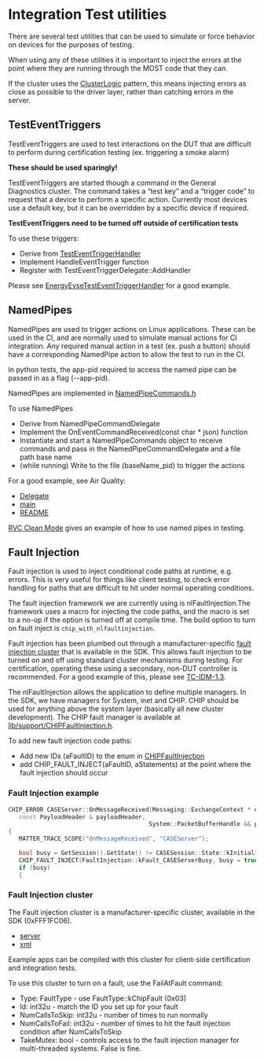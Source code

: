 # Integration Test utilities

There are several test utilities that can be used to simulate or force behavior
on devices for the purposes of testing.

When using any of these utilities it is important to inject the errors at the
point where they are running through the MOST code that they can.

If the cluster uses the
[ClusterLogic](../cluster_and_device_type_dev/unit_testing_clusters.md) pattern,
this means injecting errors as close as possible to the driver layer, rather
than catching errors in the server.

## TestEventTriggers

TestEventTriggers are used to test interactions on the DUT that are difficult to
perform during certification testing (ex. triggering a smoke alarm)

**These should be used sparingly!**

TestEventTriggers are started though a command in the General Diagnostics
cluster. The command takes a “test key” and a “trigger code” to request that a
device to perform a specific action. Currently most devices use a default key,
but it can be overridden by a specific device if required.

**TestEventTriggers need to be turned off outside of certification tests**

To use these triggers:

-   Derive from
    [TestEventTriggerHandler](https://github.com/project-chip/connectedhomeip/blob/master/src/app/TestEventTriggerDelegate.h)
-   Implement HandleEventTrigger function
-   Register with TestEventTriggerDelegate::AddHandler

Please see
[EnergyEvseTestEventTriggerHandler](https://github.com/project-chip/connectedhomeip/blob/master/src/app/clusters/energy-evse-server/EnergyEvseTestEventTriggerHandler.h)
for a good example.

## NamedPipes

NamedPipes are used to trigger actions on Linux applications. These can be used
in the CI, and are normally used to simulate manual actions for CI integration.
Any required manual action in a test (ex. push a button) should have a
corresponding NamedPipe action to allow the test to run in the CI.

In python tests, the app-pid required to access the named pipe can be passed in
as a flag (--app-pid).

NamedPipes are implemented in
[NamedPipeCommands.h](https://github.com/project-chip/connectedhomeip/blob/master/examples/platform/linux/NamedPipeCommands.h)

To use NamedPipes

-   Derive from NamedPipeCommandDelegate
-   Implement the OnEventCommandReceived(const char \* json) function
-   Instantiate and start a NamedPipeCommands object to receive commands and
    pass in the NamedPipeCommandDelegate and a file path base name
-   (while running) Write to the file (baseName_pid) to trigger the actions

For a good example, see Air Quality:

-   [Delegate](https://github.com/project-chip/connectedhomeip/blob/master/examples/air-quality-sensor-app/linux/AirQualitySensorAppAttrUpdateDelegate.cpp)
-   [main](https://github.com/project-chip/connectedhomeip/blob/master/examples/air-quality-sensor-app/linux/main.cpp)
-   [README](https://github.com/project-chip/connectedhomeip/blob/master/examples/air-quality-sensor-app/linux/README.md)

[RVC Clean Mode](https://github.com/project-chip/connectedhomeip/blob/master/src/python_testing/TC_RVCCLEANM_2_1.py)
gives an example of how to use named pipes in testing.

## Fault Injection

Fault injection is used to inject conditional code paths at runtime, e.g.
errors. This is very useful for things like client testing, to check error
handling for paths that are difficult to hit under normal operating conditions.

The fault injection framework we are currently using is nlFaultInjection.The
framework uses a macro for injecting the code paths, and the macro is set to a
no-op if the option is turned off at compile time. The build option to turn on
fault inject is `chip_with_nlfaultinjection`.

Fault injection has been plumbed out through a manufacturer-specific
[fault injection cluster](#fault-injection-cluster) that is available in the
SDK. This allows fault injection to be turned on and off using standard cluster
mechanisms during testing. For certification, operating these using a secondary,
non-DUT controller is recommended. For a good example of this, please see
[TC-IDM-1.3](https://github.com/CHIP-Specifications/chip-test-plans/blob/master/src/interactiondatamodel.adoc#tc-idm-1-3-batched-commands-invoke-request-action-from-dut-to-th-dut_client).

The nlFaultInjection allows the application to define multiple managers. In the
SDK, we have managers for System, inet and CHIP. CHIP should be used for
anything above the system layer (basically all new cluster development). The
CHIP fault manager is available at
[lib/support/CHIPFaultInjection.h](https://github.com/project-chip/connectedhomeip/blob/master/src/lib/support/CHIPFaultInjection.h).

To add new fault injection code paths:

-   Add new IDs (aFaultID) to the enum in
    [CHIPFaultInjection](https://github.com/project-chip/connectedhomeip/blob/master/src/lib/support/CHIPFaultInjection.h)
-   add CHIP_FAULT_INJECT(aFaultID, aStatements) at the point where the fault
    injection should occur

### Fault Injection example

```cpp
CHIP_ERROR CASEServer::OnMessageReceived(Messaging::ExchangeContext * ec,
   const PayloadHeader & payloadHeader,
                                        System::PacketBufferHandle && payload)
{
   MATTER_TRACE_SCOPE("OnMessageReceived", "CASEServer");

   bool busy = GetSession().GetState() != CASESession::State::kInitialized;
   CHIP_FAULT_INJECT(FaultInjection::kFault_CASEServerBusy, busy = true);
   if (busy)
   {
```

### Fault Injection cluster

The Fault injection cluster is a manufacturer-specific cluster, available in the
SDK (0xFFF1FC06).

-   [server](https://github.com/project-chip/connectedhomeip/blob/master/src/app/clusters/fault-injection-server/fault-injection-server.cpp)
-   [xml](https://github.com/project-chip/connectedhomeip/blob/master/src/app/zap-templates/zcl/data-model/chip/fault-injection-cluster.xml)

Example apps can be compiled with this cluster for client-side certification and
integration tests.

To use this cluster to turn on a fault, use the FailAtFault command:

-   Type: FaultType - use FaultType::kChipFault (0x03)
-   Id: int32u - match the ID you set up for your fault
-   NumCallsToSkip: int32u - number of times to run normally
-   NumCallsToFail: int32u - number of times to hit the fault injection
    condition after NumCallsToSkip
-   TakeMutex: bool - controls access to the fault injection manager for
    multi-threaded systems. False is fine.
